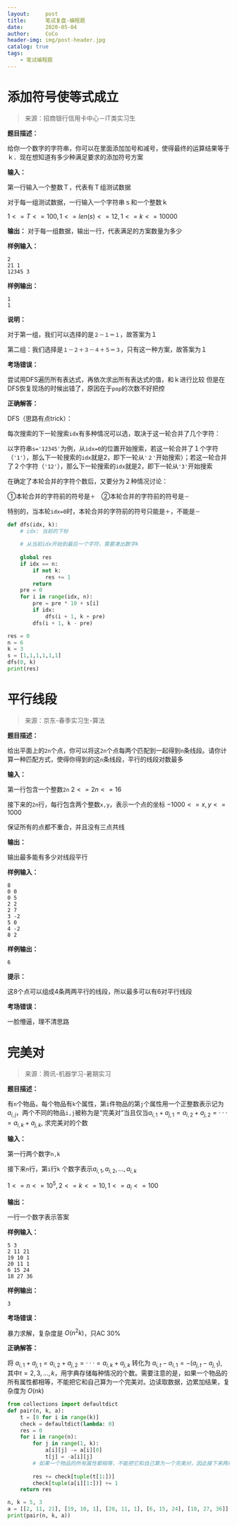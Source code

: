 ```yaml
---
layout:     post
title:      笔试复盘-编程题
date:       2020-05-04
author:     CoCo
header-img: img/post-header.jpg
catalog: true
tags:
    - 笔试编程题
---
```


<head>
    <script src="https://cdn.mathjax.org/mathjax/latest/MathJax.js?config=TeX-AMS-MML_HTMLorMML" type="text/javascript"></script>
    <script type="text/x-mathjax-config">
        MathJax.Hub.Config({
            tex2jax: {
            skipTags: ['script', 'noscript', 'style', 'textarea', 'pre'],
            inlineMath: [['$','$']]
            }
        });
    </script>
</head>

# 添加符号使等式成立
> 来源：招商银行信用卡中心－IT类实习生

**题目描述：**

给你一个数字的字符串，你可以在里面添加加号和减号，使得最终的运算结果等于ｋ．现在想知道有多少种满足要求的添加符号方案

**输入：**

第一行输入一个整数Ｔ，代表有Ｔ组测试数据

对于每一组测试数据，一行输入一个字符串ｓ和一个整数ｋ

$1 <= T <= 100,  1 <= len(s) <= 12,  1 <= k <= 10000$

**输出：**
对于每一组数据，输出一行，代表满足的方案数量为多少

**样例输入：**
```
2
21 1
12345 3
```
**样例输出：**
```
1
1
```
**说明：**

对于第一组，我们可以选择的是`２－１＝１`，故答案为１

第二组：我们选择是`１－２＋３－４＋５＝３`，只有这一种方案，故答案为１

**考场错误：**

尝试用DFS遍历所有表达式，再依次求出所有表达式的值，和ｋ进行比较
但是在DFS恢复现场的时候出错了，原因在于`pop`的次数不好把控

**正确解答：**

DFS（思路有点trick）：

每次搜索的下一轮搜索`idx`有多种情况可以选，取决于这一轮合并了几个字符：

以字符串`s='12345'`为例，从`idx=0`的位置开始搜索，若这一轮合并了１个字符（`'1'`），那么下一轮搜索的`idx`就是2，即下一轮从`'２'`开始搜索）；若这一轮合并了２个字符（`'12'`），那么下一轮搜索的`idx`就是2，即下一轮从`'3'`开始搜索

在确定了本轮合并的字符个数后，又要分为２种情况讨论：

①本轮合并的字符前的符号是`＋`　②本轮合并的字符前的符号是`－`

特别的，当本轮`idx=0`时，本轮合并的字符前的符号只能是`＋`，不能是`－`
```py
def dfs(idx, k):
    # idx: 当前的下标
    
    # 从当前idx开始到最后一个字符，需要凑出数字k
    
    global res
    if idx == n:
        if not k:
            res += 1
        return
    pre = 0
    for i in range(idx, n): 
        pre = pre * 10 + s[i]
        if idx:
            dfs(i + 1, k + pre)
        dfs(i + 1, k - pre)

res = 0
n = 6
k = 3
s = [1,1,1,1,1,1]
dfs(0, k)
print(res)　　
```


# 平行线段
> 来源：京东-春季实习生-算法

**题目描述：**

给出平面上的`2n`个点，你可以将这`2n`个点每两个匹配到一起得到`n`条线段。请你计算一种匹配方式，使得你得到的这`n`条线段，平行的线段对数最多

**输入：**

第一行包含一个整数`2n`  $2<=2n<=16$

接下来的`2n`行，每行包含两个整数`x,y`，表示一个点的坐标  $-1000 <= x, y <= 1000$

保证所有的点都不重合，并且没有三点共线

**输出：**

输出最多能有多少对线段平行

**样例输入：**
```
8
0 0
0 5 
2 2
2 7
3 -2
5 0
4 -2
8 2
```

**样例输出：**
```
6
```
**提示：**

这8个点可以组成4条两两平行的线段，所以最多可以有6对平行线段

**考场错误：**

一脸懵逼，理不清思路

# 完美对
> 来源：腾讯-机器学习-暑期实习

**题目描述：**

有`n`个物品，每个物品有`k`个属性，第`i`件物品的第`j`个属性用一个正整数表示记为$a_{i,j}$，两个不同的物品`i,j`被称为是“完美对”当且仅当$a_{i,1} + a_{j,1} = a_{i,2} + a_{j,2} = ··· = a_{i,k} + a_{j,k}$, 求完美对的个数

**输入：**

第一行两个数字`n,k`

接下来`n`行，第`i`行`k`    个数字表示$a_{i,1},a_{i,2},...,a_{i,k}$

$1 <= n <= 10^5, 2 <= k <= 10, 1 <= a_i <= 100$

**输出：**

一行一个数字表示答案

**样例输入：**
```
5 3
2 11 21
19 10 1
20 11 1
6 15 24
18 27 36
```
**样例输出：**
```
3
```
**考场错误：**

暴力求解，复杂度是 $O(n^2k)$，只AC 30%

**正确解答：**

将 $a_{i,1} + a_{j,1} = a_{i,2} + a_{j,2} = ··· = a_{i,k} + a_{j,k}$ 转化为 $a_{i,t} - a_{i,1} = -(a_{j,t} - a_{j,1})$, 其中$t = 2, 3, ... , k$，用字典存储每种情况的个数。需要注意的是，如果一个物品的所有属性都相等，不能把它和自己算为一个完美对。边读取数据，边累加结果，复杂度为 $O(nk)$
```py
from collections import defaultdict
def pair(n, k, a):
    t = [0 for i in range(k)]
    check = defaultdict(lambda: 0)
    res = 0
    for i in range(n):
        for j in range(1, k):
            a[i][j] -= a[i][0]
            t[j] = -a[i][j]
        # 如果一个物品的所有属性都相等，不能把它和自己算为一个完美对，因此接下来两行代码的顺序不能交换
        
        res += check[tuple(t[1:])]
        check[tuple(a[i][1:])] += 1
    return res

n, k = 5, 3
a = [[2, 11, 21], [19, 10, 1], [20, 11, 1], [6, 15, 24], [18, 27, 36]]
print(pair(n, k, a))
```


